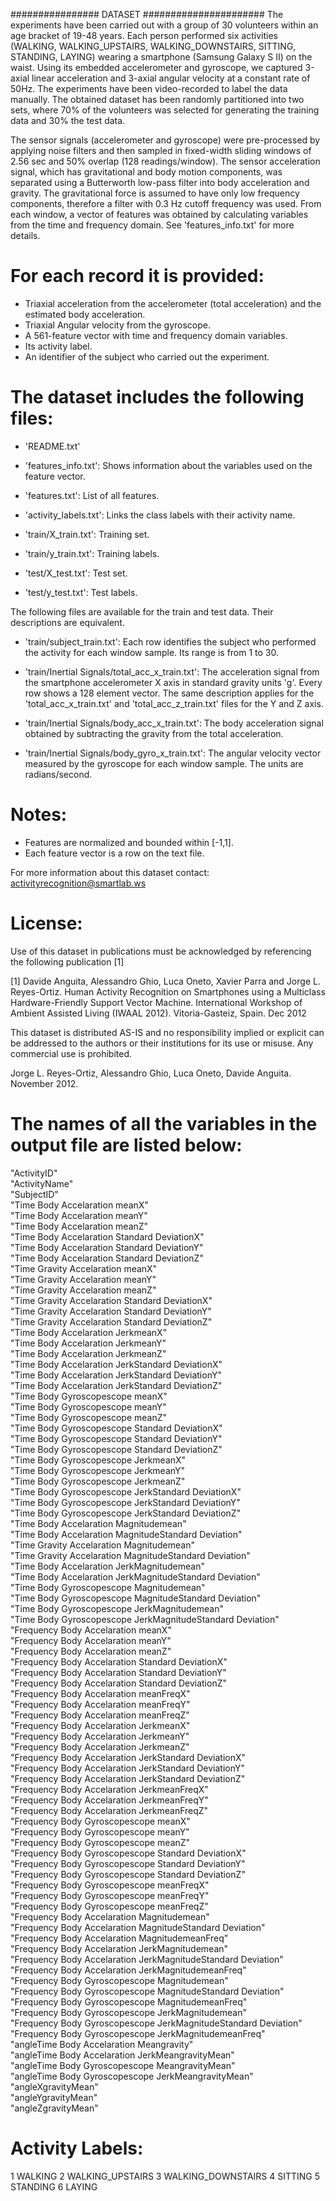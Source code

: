################ DATASET ######################
The experiments have been carried out with a group of 30 volunteers within an age bracket of 19-48 years. Each person performed six activities (WALKING, WALKING_UPSTAIRS, WALKING_DOWNSTAIRS, SITTING, STANDING, LAYING) wearing a smartphone (Samsung Galaxy S II) on the waist. Using its embedded accelerometer and gyroscope, we captured 3-axial linear acceleration and 3-axial angular velocity at a constant rate of 50Hz. The experiments have been video-recorded to label the data manually. The obtained dataset has been randomly partitioned into two sets, where 70% of the volunteers was selected for generating the training data and 30% the test data. 

The sensor signals (accelerometer and gyroscope) were pre-processed by applying noise filters and then sampled in fixed-width sliding windows of 2.56 sec and 50% overlap (128 readings/window). The sensor acceleration signal, which has gravitational and body motion components, was separated using a Butterworth low-pass filter into body acceleration and gravity. The gravitational force is assumed to have only low frequency components, therefore a filter with 0.3 Hz cutoff frequency was used. From each window, a vector of features was obtained by calculating variables from the time and frequency domain. See 'features_info.txt' for more details. 

For each record it is provided:
======================================

- Triaxial acceleration from the accelerometer (total acceleration) and the estimated body acceleration.
- Triaxial Angular velocity from the gyroscope. 
- A 561-feature vector with time and frequency domain variables. 
- Its activity label. 
- An identifier of the subject who carried out the experiment.

The dataset includes the following files:
=========================================

- 'README.txt'

- 'features_info.txt': Shows information about the variables used on the feature vector.

- 'features.txt': List of all features.

- 'activity_labels.txt': Links the class labels with their activity name.

- 'train/X_train.txt': Training set.

- 'train/y_train.txt': Training labels.

- 'test/X_test.txt': Test set.

- 'test/y_test.txt': Test labels.

The following files are available for the train and test data. Their descriptions are equivalent. 

- 'train/subject_train.txt': Each row identifies the subject who performed the activity for each window sample. Its range is from 1 to 30. 

- 'train/Inertial Signals/total_acc_x_train.txt': The acceleration signal from the smartphone accelerometer X axis in standard gravity units 'g'. Every row shows a 128 element vector. The same description applies for the 'total_acc_x_train.txt' and 'total_acc_z_train.txt' files for the Y and Z axis. 

- 'train/Inertial Signals/body_acc_x_train.txt': The body acceleration signal obtained by subtracting the gravity from the total acceleration. 

- 'train/Inertial Signals/body_gyro_x_train.txt': The angular velocity vector measured by the gyroscope for each window sample. The units are radians/second. 

Notes: 
======
- Features are normalized and bounded within [-1,1].
- Each feature vector is a row on the text file.

For more information about this dataset contact: activityrecognition@smartlab.ws

License:
========
Use of this dataset in publications must be acknowledged by referencing the following publication [1] 

[1] Davide Anguita, Alessandro Ghio, Luca Oneto, Xavier Parra and Jorge L. Reyes-Ortiz. Human Activity Recognition on Smartphones using a Multiclass Hardware-Friendly Support Vector Machine. International Workshop of Ambient Assisted Living (IWAAL 2012). Vitoria-Gasteiz, Spain. Dec 2012

This dataset is distributed AS-IS and no responsibility implied or explicit can be addressed to the authors or their institutions for its use or misuse. Any commercial use is prohibited.

Jorge L. Reyes-Ortiz, Alessandro Ghio, Luca Oneto, Davide Anguita. November 2012.

The names of all the variables in the output file are listed below:
====================================================================

"ActivityID"                                       
"ActivityName"                                                 
"SubjectID"                                        
"Time Body Accelaration meanX"                                 
"Time Body Accelaration meanY"                     
"Time Body Accelaration meanZ"                                 
"Time Body Accelaration Standard DeviationX"       
"Time Body Accelaration Standard DeviationY"                   
"Time Body Accelaration Standard DeviationZ"       
"Time Gravity Accelaration meanX"                              
"Time Gravity Accelaration meanY"                  
"Time Gravity Accelaration meanZ"                              
"Time Gravity Accelaration Standard DeviationX"    
"Time Gravity Accelaration Standard DeviationY"                
"Time Gravity Accelaration Standard DeviationZ"    
"Time Body Accelaration JerkmeanX"                             
"Time Body Accelaration JerkmeanY"                 
"Time Body Accelaration JerkmeanZ"                             
"Time Body Accelaration JerkStandard DeviationX"   
"Time Body Accelaration JerkStandard DeviationY"               
"Time Body Accelaration JerkStandard DeviationZ"   
"Time Body Gyroscopescope meanX"                               
"Time Body Gyroscopescope meanY"                   
"Time Body Gyroscopescope meanZ"                               
"Time Body Gyroscopescope Standard DeviationX"     
"Time Body Gyroscopescope Standard DeviationY"                 
"Time Body Gyroscopescope Standard DeviationZ"              
"Time Body Gyroscopescope JerkmeanX"                           
"Time Body Gyroscopescope JerkmeanY"                        
"Time Body Gyroscopescope JerkmeanZ"                           
"Time Body Gyroscopescope JerkStandard DeviationX"          
"Time Body Gyroscopescope JerkStandard DeviationY"             
"Time Body Gyroscopescope JerkStandard DeviationZ"          
"Time Body Accelaration Magnitudemean"                         
"Time Body Accelaration MagnitudeStandard Deviation"        
"Time Gravity Accelaration Magnitudemean"                      
"Time Gravity Accelaration MagnitudeStandard Deviation"     
"Time Body Accelaration JerkMagnitudemean"                     
"Time Body Accelaration JerkMagnitudeStandard Deviation"    
"Time Body Gyroscopescope Magnitudemean"                       
"Time Body Gyroscopescope MagnitudeStandard Deviation"      
"Time Body Gyroscopescope JerkMagnitudemean"                   
"Time Body Gyroscopescope JerkMagnitudeStandard Deviation"  
"Frequency Body Accelaration meanX"                            
"Frequency Body Accelaration meanY"                         
"Frequency Body Accelaration meanZ"                            
"Frequency Body Accelaration Standard DeviationX"           
"Frequency Body Accelaration Standard DeviationY"              
"Frequency Body Accelaration Standard DeviationZ"           
"Frequency Body Accelaration meanFreqX"                        
"Frequency Body Accelaration meanFreqY"                     
"Frequency Body Accelaration meanFreqZ"                        
"Frequency Body Accelaration JerkmeanX"                     
"Frequency Body Accelaration JerkmeanY"                        
"Frequency Body Accelaration JerkmeanZ"                     
"Frequency Body Accelaration JerkStandard DeviationX"          
"Frequency Body Accelaration JerkStandard DeviationY"          
"Frequency Body Accelaration JerkStandard DeviationZ"          
"Frequency Body Accelaration JerkmeanFreqX"                    
"Frequency Body Accelaration JerkmeanFreqY"                    
"Frequency Body Accelaration JerkmeanFreqZ"                    
"Frequency Body Gyroscopescope meanX"                          
"Frequency Body Gyroscopescope meanY"                          
"Frequency Body Gyroscopescope meanZ"                          
"Frequency Body Gyroscopescope Standard DeviationX"            
"Frequency Body Gyroscopescope Standard DeviationY"            
"Frequency Body Gyroscopescope Standard DeviationZ"            
"Frequency Body Gyroscopescope meanFreqX"                      
"Frequency Body Gyroscopescope meanFreqY"                      
"Frequency Body Gyroscopescope meanFreqZ"                      
"Frequency Body Accelaration Magnitudemean"                    
"Frequency Body Accelaration MagnitudeStandard Deviation"      
"Frequency Body Accelaration MagnitudemeanFreq"                
"Frequency Body Accelaration JerkMagnitudemean"                
"Frequency Body Accelaration JerkMagnitudeStandard Deviation"  
"Frequency Body Accelaration JerkMagnitudemeanFreq"            
"Frequency Body Gyroscopescope Magnitudemean"                  
"Frequency Body Gyroscopescope MagnitudeStandard Deviation"    
"Frequency Body Gyroscopescope MagnitudemeanFreq"              
"Frequency Body Gyroscopescope JerkMagnitudemean"              
"Frequency Body Gyroscopescope JerkMagnitudeStandard Deviation"
"Frequency Body Gyroscopescope JerkMagnitudemeanFreq"          
"angleTime Body Accelaration Meangravity"                    
"angleTime Body Accelaration JerkMeangravityMean"              
"angleTime Body Gyroscopescope MeangravityMean"              
"angleTime Body Gyroscopescope JerkMeangravityMean"            
"angleXgravityMean"                                          
"angleYgravityMean"                                            
"angleZgravityMean"   

Activity Labels:
================ 
1 WALKING
2 WALKING_UPSTAIRS
3 WALKING_DOWNSTAIRS
4 SITTING
5 STANDING
6 LAYING
